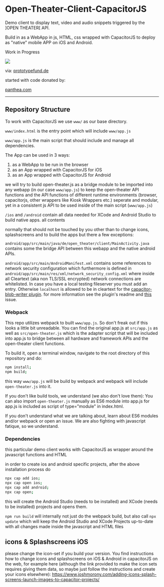 # Open-Theater-Client-CapacitorJS

Demo client to display text, video and audio snippets triggered by the ]OPEN THEATER[ API.

Build in as a WebApp in js, HTML, css wrapped with CapacitorJS to deploy as "native" mobile APP on iOS and Android.

Work in Progress

<a href="https://www.bmbf.de/"><img src="https://prototypefund.de/wp-content/uploads/2016/07/logo-bmbf.svg"></a>

via:
<a href="https://www.prototypefund.de/">prototypefund.de</a>

started with code donated by:

<a href="https://www.panthea.com/">panthea.com</a>

____

## Repository Structure

To work with CapacitorJS we use `www/` as our base directory.

`www/index.html` is the entry point which will include `www/app.js`

`www/app.js` is the main script that should include and manage all dependencies. 

The App can be used in 3 ways:

1) as a WebApp to be run in the browser
2) as an App wrapped with CapacitorJS for iOS
3) as an App wrapped with CapacitorJS for Android

we will try to build open-theater.js as a bridge module to be imported into any webapp (in our case `www/app.js`) to keep the open-theater API functions and the API functions of different runtime environments (browser, capacitorjs, other wrappers like Kiosk Wrappers etc.) seperate and modular, yet in a consistent js API to be used inside of the main script (`www/app.js`)

`/ios` and `/android` contain all data needed for XCode and Android Studio to build native apps. all contents

normally that should not be touched by you other than to change icons, splashscreens and to build the apps but there a few exceptions:

`android/app/src/main/java/de/open_theater/client/MainActivity.java` contains some the bridge API between this webapp and the native android APIs.

`android/app/src/main/AndroidManifest.xml` contains some references to network security configuration which furthermore is defined in
`android/app/src/main/res/xml/network_security_config.xml` where inside all Cleartext (aka non TLS/SSL encrypted) network connections are whitelisted. In case you have a local testing fileserver you must add an entry. Otherwise `localhost` is allowed to be in cleartext for the <a href="https://github.com/diachedelic/capacitor-blob-writer">capacitor-blob-writer plugin</a>. for more information see the plugin's readme and <a href="https://github.com/diachedelic/capacitor-blob-writer/issues/20">this</a> issue.

### Webpack

This repo utilizes webpack to built `www/app.js`. So don't freak out if this looks a little bit unreadable. You can find the original app.js at `src/app.js` as well as `src/open-theater.js` which is the adapter script that will be included into app.js to bridge between all hardware and framework APIs and the open-theater client functions. 

To build it, open a terminal window, navigate to the root directory of this repository and do: 

```bash
npm install;
npm build;
```

this way `www/app.js` will be build by webpack and webpack will include `open-theater.js` into it.

If you don't like build tools, we understand (we also don't love them): You can also import `open-theater.js` manually as ES6 module into app.js for app.js is included as script of type="module" in ìndex.html.

If you don't understand what we are talking about, learn about ES6 modules and/or webpack or open an issue. We are also fighting with javascript fatique, so we understand.


### Dependencies

this particular demo client works with CapacitorJS as wrapper around the javascript functions and HTML

in order to create ios and android specific projects, after the above installation process do

```bash
npx cap add ios;
npx cap open ios;
npx cap add android;
npx cap open;
```

this will create the Android Studio (needs to be installed) and XCode (needs to be installed) projects and opens them.

`npm run build` will internally not just do the webpack build, but also call `npx update` which will keep the Android Studio and XCode Projects up-to-date with all changes made inside the javascript and HTML files


## icons & Splashscreens iOS

please change the icon-set if you build your version. You find instructions how to change icons and splashscreens on iOS & Android in capacitorJS on the web, for example here (although the link provided to make the icon sets requires giving them data, so maybe just follow the instructions and create your icons elsewhere): https://www.joshmorony.com/adding-icons-splash-screens-launch-images-to-capacitor-projects/